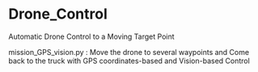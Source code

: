 # Drone_Control
Automatic Drone Control to a Moving Target Point

mission_GPS_vision.py : Move the drone to several waypoints and Come back to the truck with GPS coordinates-based and Vision-based Control
